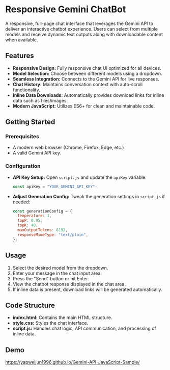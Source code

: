 
# Responsive Gemini ChatBot

A responsive, full-page chat interface that leverages the Gemini API to deliver an interactive chatbot experience. Users can select from multiple models and receive dynamic text outputs along with downloadable content when available.

## Features

- **Responsive Design:** Fully responsive chat UI optimized for all devices.
- **Model Selection:** Choose between different models using a dropdown.
- **Seamless Integration:** Connects to the Gemini API for live responses.
- **Chat History:** Maintains conversation context with auto-scroll functionality.
- **Inline Data Downloads:** Automatically provides download links for inline data such as files/images.
- **Modern JavaScript:** Utilizes ES6+ for clean and maintainable code.

## Getting Started

### Prerequisites

- A modern web browser (Chrome, Firefox, Edge, etc.)
- A valid Gemini API key.

### Configuration

- **API Key Setup:** Open `script.js` and update the `apiKey` variable:
  ```javascript
  const apiKey = "YOUR_GEMINI_API_KEY";
  ```

- **Adjust Generation Config:** Tweak the generation settings in `script.js` if needed:
  ```javascript
  const generationConfig = {
    temperature: 1,
    topP: 0.95,
    topK: 40,
    maxOutputTokens: 8192,
    responseMimeType: "text/plain",
  };
  ```

## Usage

1. Select the desired model from the dropdown.
2. Enter your message in the chat input area.
3. Press the "Send" button or hit Enter.
4. View the chatbot response displayed in the chat area.
5. If inline data is present, download links will be generated automatically.

## Code Structure

- **index.html:** Contains the main HTML structure.
- **style.css:** Styles the chat interface.
- **script.js:** Handles chat logic, API communication, and processing of inline data.

## Demo
https://yapweijun1996.github.io/Gemini-API-JavaScript-Sample/


